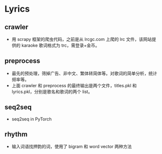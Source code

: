 # Lyrics

## crawler
- 用 scrapy 框架的爬虫代码，之前是从 lrcgc.com 上爬的 lrc 文件，该网站提供的 karaoke 歌词格式为 trc，需登录+金币。

## preprocess
- 最先的预处理，筛掉广告、非中文、繁体转简体等。对歌词的简单分析，统计频率等。
- 上面 crawler 和 preprocess 的最终输出是两个文件，titles.pkl 和 lyrics.pkl，分别是歌名和歌词的两个 list。

## seq2seq
- seq2seq in PyTorch

## rhythm
- 输入词语找押韵的词，使用了 bigram 和 word vector 两种方法
